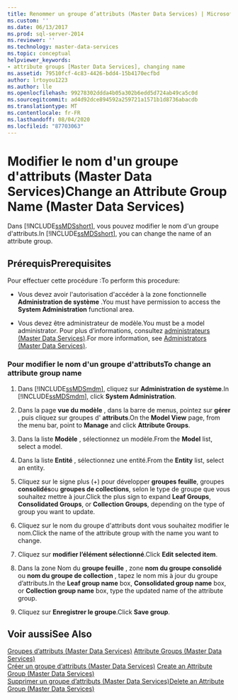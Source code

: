 ```yaml
---
title: Renommer un groupe d’attributs (Master Data Services) | Microsoft Docs
ms.custom: ''
ms.date: 06/13/2017
ms.prod: sql-server-2014
ms.reviewer: ''
ms.technology: master-data-services
ms.topic: conceptual
helpviewer_keywords:
- attribute groups [Master Data Services], changing name
ms.assetid: 79510fcf-4c83-4426-bdd4-15b4170ecfbd
author: lrtoyou1223
ms.author: lle
ms.openlocfilehash: 99278302ddda4b05a302b6edd5d724ab49ca5c0d
ms.sourcegitcommit: ad4d92dce894592a259721a1571b1d8736abacdb
ms.translationtype: MT
ms.contentlocale: fr-FR
ms.lasthandoff: 08/04/2020
ms.locfileid: "87703063"
---
```

# <a name="change-an-attribute-group-name-master-data-services"></a><span data-ttu-id="30429-102">Modifier le nom d'un groupe d'attributs (Master Data Services)</span><span class="sxs-lookup"><span data-stu-id="30429-102">Change an Attribute Group Name (Master Data Services)</span></span>
  <span data-ttu-id="30429-103">Dans [!INCLUDE[ssMDSshort](../includes/ssmdsshort-md.md)], vous pouvez modifier le nom d'un groupe d'attributs.</span><span class="sxs-lookup"><span data-stu-id="30429-103">In [!INCLUDE[ssMDSshort](../includes/ssmdsshort-md.md)], you can change the name of an attribute group.</span></span>  
  
## <a name="prerequisites"></a><span data-ttu-id="30429-104">Prérequis</span><span class="sxs-lookup"><span data-stu-id="30429-104">Prerequisites</span></span>  
 <span data-ttu-id="30429-105">Pour effectuer cette procédure :</span><span class="sxs-lookup"><span data-stu-id="30429-105">To perform this procedure:</span></span>  
  
-   <span data-ttu-id="30429-106">Vous devez avoir l'autorisation d'accéder à la zone fonctionnelle **Administration de système** .</span><span class="sxs-lookup"><span data-stu-id="30429-106">You must have permission to access the **System Administration** functional area.</span></span>  
  
-   <span data-ttu-id="30429-107">Vous devez être administrateur de modèle.</span><span class="sxs-lookup"><span data-stu-id="30429-107">You must be a model administrator.</span></span> <span data-ttu-id="30429-108">Pour plus d’informations, consultez [administrateurs &#40;Master Data Services&#41;](administrators-master-data-services.md).</span><span class="sxs-lookup"><span data-stu-id="30429-108">For more information, see [Administrators &#40;Master Data Services&#41;](administrators-master-data-services.md).</span></span>  
  
### <a name="to-change-an-attribute-group-name"></a><span data-ttu-id="30429-109">Pour modifier le nom d'un groupe d'attributs</span><span class="sxs-lookup"><span data-stu-id="30429-109">To change an attribute group name</span></span>  
  
1.  <span data-ttu-id="30429-110">Dans [!INCLUDE[ssMDSmdm](../includes/ssmdsmdm-md.md)], cliquez sur **Administration de système**.</span><span class="sxs-lookup"><span data-stu-id="30429-110">In [!INCLUDE[ssMDSmdm](../includes/ssmdsmdm-md.md)], click **System Administration**.</span></span>  
  
2.  <span data-ttu-id="30429-111">Dans la page **vue du modèle** , dans la barre de menus, pointez sur **gérer** , puis cliquez sur groupes d' **attributs**.</span><span class="sxs-lookup"><span data-stu-id="30429-111">On the **Model View** page, from the menu bar, point to **Manage** and click **Attribute Groups**.</span></span>  
  
3.  <span data-ttu-id="30429-112">Dans la liste **Modèle** , sélectionnez un modèle.</span><span class="sxs-lookup"><span data-stu-id="30429-112">From the **Model** list, select a model.</span></span>  
  
4.  <span data-ttu-id="30429-113">Dans la liste **Entité** , sélectionnez une entité.</span><span class="sxs-lookup"><span data-stu-id="30429-113">From the **Entity** list, select an entity.</span></span>  
  
5.  <span data-ttu-id="30429-114">Cliquez sur le signe plus (+) pour développer **groupes feuille**, groupes **consolidés**ou **groupes de collections**, selon le type de groupe que vous souhaitez mettre à jour.</span><span class="sxs-lookup"><span data-stu-id="30429-114">Click the plus sign to expand **Leaf Groups**, **Consolidated Groups**, or **Collection Groups**, depending on the type of group you want to update.</span></span>  
  
6.  <span data-ttu-id="30429-115">Cliquez sur le nom du groupe d'attributs dont vous souhaitez modifier le nom.</span><span class="sxs-lookup"><span data-stu-id="30429-115">Click the name of the attribute group with the name you want to change.</span></span>  
  
7.  <span data-ttu-id="30429-116">Cliquez sur **modifier l’élément sélectionné**.</span><span class="sxs-lookup"><span data-stu-id="30429-116">Click **Edit selected item**.</span></span>  
  
8.  <span data-ttu-id="30429-117">Dans la zone Nom du **groupe feuille** , zone **nom du groupe consolidé** ou **nom du groupe de collection** , tapez le nom mis à jour du groupe d’attributs.</span><span class="sxs-lookup"><span data-stu-id="30429-117">In the **Leaf group name** box, **Consolidated group name** box, or **Collection group name** box, type the updated name of the attribute group.</span></span>  
  
9. <span data-ttu-id="30429-118">Cliquez sur **Enregistrer le groupe**.</span><span class="sxs-lookup"><span data-stu-id="30429-118">Click **Save group**.</span></span>  
  
## <a name="see-also"></a><span data-ttu-id="30429-119">Voir aussi</span><span class="sxs-lookup"><span data-stu-id="30429-119">See Also</span></span>  
 <span data-ttu-id="30429-120">[Groupes d’attributs &#40;Master Data Services&#41;](../../2014/master-data-services/attribute-groups-master-data-services.md) </span><span class="sxs-lookup"><span data-stu-id="30429-120">[Attribute Groups &#40;Master Data Services&#41;](../../2014/master-data-services/attribute-groups-master-data-services.md) </span></span>  
 <span data-ttu-id="30429-121">[Créer un groupe d’attributs &#40;Master Data Services&#41;](../../2014/master-data-services/create-an-attribute-group-master-data-services.md) </span><span class="sxs-lookup"><span data-stu-id="30429-121">[Create an Attribute Group &#40;Master Data Services&#41;](../../2014/master-data-services/create-an-attribute-group-master-data-services.md) </span></span>  
 [<span data-ttu-id="30429-122">Supprimer un groupe d’attributs &#40;Master Data Services&#41;</span><span class="sxs-lookup"><span data-stu-id="30429-122">Delete an Attribute Group &#40;Master Data Services&#41;</span></span>](../../2014/master-data-services/delete-an-attribute-group-master-data-services.md)  
  
  
